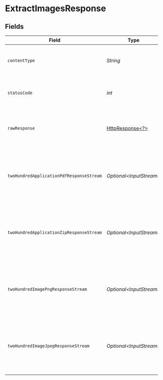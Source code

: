 # ExtractImagesResponse


## Fields

| Field                                                                                                                | Type                                                                                                                 | Required                                                                                                             | Description                                                                                                          |
| -------------------------------------------------------------------------------------------------------------------- | -------------------------------------------------------------------------------------------------------------------- | -------------------------------------------------------------------------------------------------------------------- | -------------------------------------------------------------------------------------------------------------------- |
| `contentType`                                                                                                        | *String*                                                                                                             | :heavy_check_mark:                                                                                                   | HTTP response content type for this operation                                                                        |
| `statusCode`                                                                                                         | *int*                                                                                                                | :heavy_check_mark:                                                                                                   | HTTP response status code for this operation                                                                         |
| `rawResponse`                                                                                                        | [HttpResponse\<?>](https://docs.oracle.com/en/java/javase/11/docs/api/java.net.http/java/net/http/HttpResponse.html) | :heavy_check_mark:                                                                                                   | Raw HTTP response; suitable for custom response parsing                                                              |
| `twoHundredApplicationPdfResponseStream`                                                                             | *Optional\<InputStream>*                                                                                             | :heavy_minus_sign:                                                                                                   | Files processed successfully. Returns single file or ZIP archive containing multiple files.                          |
| `twoHundredApplicationZipResponseStream`                                                                             | *Optional\<InputStream>*                                                                                             | :heavy_minus_sign:                                                                                                   | Files processed successfully. Returns single file or ZIP archive containing multiple files.                          |
| `twoHundredImagePngResponseStream`                                                                                   | *Optional\<InputStream>*                                                                                             | :heavy_minus_sign:                                                                                                   | Files processed successfully. Returns single file or ZIP archive containing multiple files.                          |
| `twoHundredImageJpegResponseStream`                                                                                  | *Optional\<InputStream>*                                                                                             | :heavy_minus_sign:                                                                                                   | Files processed successfully. Returns single file or ZIP archive containing multiple files.                          |